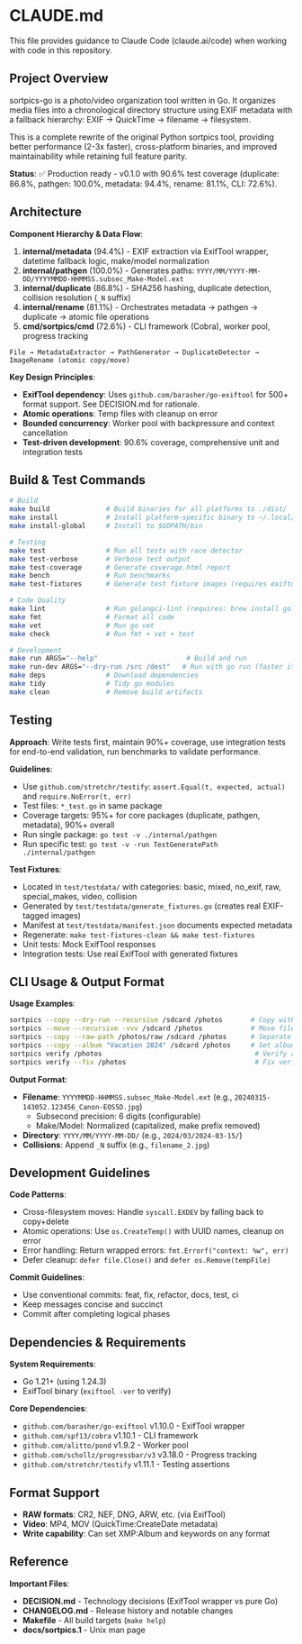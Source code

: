 # CLAUDE.md

This file provides guidance to Claude Code (claude.ai/code) when working with code in this repository.

## Project Overview

sortpics-go is a photo/video organization tool written in Go. It organizes media files into a chronological directory structure using EXIF metadata with a fallback hierarchy: EXIF → QuickTime → filename → filesystem.

This is a complete rewrite of the original Python sortpics tool, providing better performance (2-3x faster), cross-platform binaries, and improved maintainability while retaining full feature parity.

**Status**: ✅ Production ready - v0.1.0 with 90.6% test coverage (duplicate: 86.8%, pathgen: 100.0%, metadata: 94.4%, rename: 81.1%, CLI: 72.6%).

## Architecture

**Component Hierarchy & Data Flow**:

1. **internal/metadata** (94.4%) - EXIF extraction via ExifTool wrapper, datetime fallback logic, make/model normalization
2. **internal/pathgen** (100.0%) - Generates paths: `YYYY/MM/YYYY-MM-DD/YYYYMMDD-HHMMSS.subsec_Make-Model.ext`
3. **internal/duplicate** (86.8%) - SHA256 hashing, duplicate detection, collision resolution (`_N` suffix)
4. **internal/rename** (81.1%) - Orchestrates metadata → pathgen → duplicate → atomic file operations
5. **cmd/sortpics/cmd** (72.6%) - CLI framework (Cobra), worker pool, progress tracking

```
File → MetadataExtractor → PathGenerator → DuplicateDetector → ImageRename (atomic copy/move)
```

**Key Design Principles**:
- **ExifTool dependency**: Uses `github.com/barasher/go-exiftool` for 500+ format support. See DECISION.md for rationale.
- **Atomic operations**: Temp files with cleanup on error
- **Bounded concurrency**: Worker pool with backpressure and context cancellation
- **Test-driven development**: 90.6% coverage, comprehensive unit and integration tests

## Build & Test Commands

```bash
# Build
make build              # Build binaries for all platforms to ./dist/
make install            # Install platform-specific binary to ~/.local/bin
make install-global     # Install to $GOPATH/bin

# Testing
make test               # Run all tests with race detector
make test-verbose       # Verbose test output
make test-coverage      # Generate coverage.html report
make bench              # Run benchmarks
make test-fixtures      # Generate test fixture images (requires exiftool)

# Code Quality
make lint               # Run golangci-lint (requires: brew install golangci-lint)
make fmt                # Format all code
make vet                # Run go vet
make check              # Run fmt + vet + test

# Development
make run ARGS="--help"                      # Build and run
make run-dev ARGS="--dry-run /src /dest"   # Run with go run (faster iteration)
make deps               # Download dependencies
make tidy               # Tidy go modules
make clean              # Remove build artifacts
```

## Testing

**Approach**: Write tests first, maintain 90%+ coverage, use integration tests for end-to-end validation, run benchmarks to validate performance.

**Guidelines**:
- Use `github.com/stretchr/testify`: `assert.Equal(t, expected, actual)` and `require.NoError(t, err)`
- Test files: `*_test.go` in same package
- Coverage targets: 95%+ for core packages (duplicate, pathgen, metadata), 90%+ overall
- Run single package: `go test -v ./internal/pathgen`
- Run specific test: `go test -v -run TestGeneratePath ./internal/pathgen`

**Test Fixtures**:
- Located in `test/testdata/` with categories: basic, mixed, no_exif, raw, special_makes, video, collision
- Generated by `test/testdata/generate_fixtures.go` (creates real EXIF-tagged images)
- Manifest at `test/testdata/manifest.json` documents expected metadata
- Regenerate: `make test-fixtures-clean && make test-fixtures`
- Unit tests: Mock ExifTool responses
- Integration tests: Use real ExifTool with generated fixtures

## CLI Usage & Output Format

**Usage Examples**:
```bash
sortpics --copy --dry-run --recursive /sdcard /photos       # Copy with preview
sortpics --move --recursive -vvv /sdcard /photos            # Move files
sortpics --copy --raw-path /photos/raw /sdcard /photos      # Separate RAW files
sortpics --copy --album "Vacation 2024" /sdcard /photos     # Set album metadata
sortpics verify /photos                                      # Verify archive
sortpics verify --fix /photos                                # Fix verification issues
```

**Output Format**:
- **Filename**: `YYYYMMDD-HHMMSS.subsec_Make-Model.ext` (e.g., `20240315-143052.123456_Canon-EOS5D.jpg`)
  - Subsecond precision: 6 digits (configurable)
  - Make/Model: Normalized (capitalized, make prefix removed)
- **Directory**: `YYYY/MM/YYYY-MM-DD/` (e.g., `2024/03/2024-03-15/`)
- **Collisions**: Append `_N` suffix (e.g., `filename_2.jpg`)

## Development Guidelines

**Code Patterns**:
- Cross-filesystem moves: Handle `syscall.EXDEV` by falling back to copy+delete
- Atomic operations: Use `os.CreateTemp()` with UUID names, cleanup on error
- Error handling: Return wrapped errors: `fmt.Errorf("context: %w", err)`
- Defer cleanup: `defer file.Close()` and `defer os.Remove(tempFile)`

**Commit Guidelines**:
- Use conventional commits: feat, fix, refactor, docs, test, ci
- Keep messages concise and succinct
- Commit after completing logical phases

## Dependencies & Requirements

**System Requirements**:
- Go 1.21+ (using 1.24.3)
- ExifTool binary (`exiftool -ver` to verify)

**Core Dependencies**:
- `github.com/barasher/go-exiftool` v1.10.0 - ExifTool wrapper
- `github.com/spf13/cobra` v1.10.1 - CLI framework
- `github.com/alitto/pond` v1.9.2 - Worker pool
- `github.com/schollz/progressbar/v3` v3.18.0 - Progress tracking
- `github.com/stretchr/testify` v1.11.1 - Testing assertions

## Format Support

- **RAW formats**: CR2, NEF, DNG, ARW, etc. (via ExifTool)
- **Video**: MP4, MOV (QuickTime:CreateDate metadata)
- **Write capability**: Can set XMP:Album and keywords on any format

## Reference

**Important Files**:
- **DECISION.md** - Technology decisions (ExifTool wrapper vs pure Go)
- **CHANGELOG.md** - Release history and notable changes
- **Makefile** - All build targets (`make help`)
- **docs/sortpics.1** - Unix man page